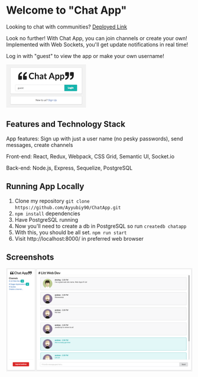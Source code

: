 # Welcome to "Chat App"

Looking to chat with communities? [Deployed Link](http://aw-chat-app.herokuapp.com/login)

Look no further! With Chat App, you can join channels or create your own! Implemented with Web Sockets, you'll get update notifications in real time!

Log in with "guest" to view the app or make your own username!

![Preview - login](/public/img/login.png)

## Features and Technology Stack

App features: Sign up with just a user name (no pesky passwords), send messages, create channels

Front-end: React, Redux, Webpack, CSS Grid, Semantic UI, Socket.io

Back-end: Node.js, Express, Sequelize, PostgreSQL

## Running App Locally

1.  Clone my repository `git clone https://github.com/Ayyubiy90/ChatApp.git`
2.  `npm install` dependencies
3.  Have PostgreSQL running
4.  Now you'll need to create a db in PostgreSQL so run `createdb chatapp`
5.  With this, you should be all set. `npm run start`
6.  Visit http://localhost:8000/ in preferred web browser

## Screenshots

![Preview - full app](/public/img/Chat-app-preview.png)
